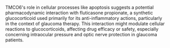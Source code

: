 TMCO6's role in cellular processes like apoptosis suggests a potential pharmacodynamic interaction with fluticasone propionate, a synthetic glucocorticoid used primarily for its anti-inflammatory actions, particularly in the context of glaucoma therapy. This interaction might modulate cellular reactions to glucocorticoids, affecting drug efficacy or safety, especially concerning intraocular pressure and optic nerve protection in glaucoma patients.